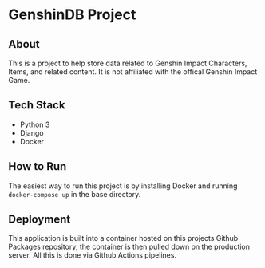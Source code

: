 # GenshinDB Project

## About

This is a project to help store data related to Genshin Impact Characters, Items, and related content. It is not affiliated with the offical Genshin Impact Game.

## Tech Stack

- Python 3
- Django
- Docker

## How to Run

The easiest way to run this project is by installing Docker and running `docker-compose up` in the base directory.

## Deployment

This application is built into a container hosted on this projects Github Packages repository, the container is then pulled down on the production server. All this is done via Github Actions pipelines.
